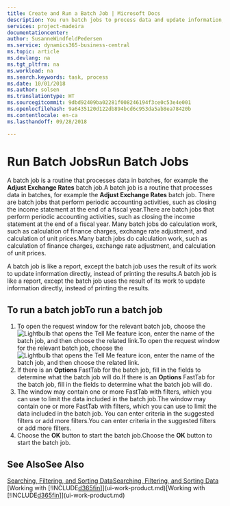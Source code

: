 ```yaml
---
title: Create and Run a Batch Job | Microsoft Docs
description: You run batch jobs to process data and update information, for example, to do periodic accounting activities, or to do calculations.
services: project-madeira
documentationcenter: 
author: SusanneWindfeldPedersen
ms.service: dynamics365-business-central
ms.topic: article
ms.devlang: na
ms.tgt_pltfrm: na
ms.workload: na
ms.search.keywords: task, process
ms.date: 10/01/2018
ms.author: solsen
ms.translationtype: HT
ms.sourcegitcommit: 9dbd92409ba02281f008246194f3ce0c53e4e001
ms.openlocfilehash: 9a6435120d122db894bcd6c953da5ab8ea78420b
ms.contentlocale: en-ca
ms.lasthandoff: 09/28/2018

---
```

# <a name="run-batch-jobs"></a><span data-ttu-id="8f409-103">Run Batch Jobs</span><span class="sxs-lookup"><span data-stu-id="8f409-103">Run Batch Jobs</span></span>
<span data-ttu-id="8f409-104">A batch job is a routine that processes data in batches, for example the **Adjust Exchange Rates** batch job.</span><span class="sxs-lookup"><span data-stu-id="8f409-104">A batch job is a routine that processes data in batches, for example the **Adjust Exchange Rates** batch job.</span></span> <span data-ttu-id="8f409-105">There are batch jobs that perform periodic accounting activities, such as closing the income statement at the end of a fiscal year.</span><span class="sxs-lookup"><span data-stu-id="8f409-105">There are batch jobs that perform periodic accounting activities, such as closing the income statement at the end of a fiscal year.</span></span> <span data-ttu-id="8f409-106">Many batch jobs do calculation work, such as calculation of finance charges, exchange rate adjustment, and calculation of unit prices.</span><span class="sxs-lookup"><span data-stu-id="8f409-106">Many batch jobs do calculation work, such as calculation of finance charges, exchange rate adjustment, and calculation of unit prices.</span></span>

<span data-ttu-id="8f409-107">A batch job is like a report, except the batch job uses the result of its work to update information directly, instead of printing the results.</span><span class="sxs-lookup"><span data-stu-id="8f409-107">A batch job is like a report, except the batch job uses the result of its work to update information directly, instead of printing the results.</span></span>

## <a name="to-run-a-batch-job"></a><span data-ttu-id="8f409-108">To run a batch job</span><span class="sxs-lookup"><span data-stu-id="8f409-108">To run a batch job</span></span>
1. <span data-ttu-id="8f409-109">To open the request window for the relevant batch job, choose the ![Lightbulb that opens the Tell Me feature](media/ui-search/search_small.png "Tell me what you want to do") icon, enter the name of the batch job, and then choose the related link.</span><span class="sxs-lookup"><span data-stu-id="8f409-109">To open the request window for the relevant batch job, choose the ![Lightbulb that opens the Tell Me feature](media/ui-search/search_small.png "Tell me what you want to do") icon, enter the name of the batch job, and then choose the related link.</span></span>
2. <span data-ttu-id="8f409-110">If there is an **Options** FastTab for the batch job, fill in the fields to determine what the batch job will do.</span><span class="sxs-lookup"><span data-stu-id="8f409-110">If there is an **Options** FastTab for the batch job, fill in the fields to determine what the batch job will do.</span></span>
3. <span data-ttu-id="8f409-111">The window may contain one or more FastTab with filters, which you can use to limit the data included in the batch job.</span><span class="sxs-lookup"><span data-stu-id="8f409-111">The window may contain one or more FastTab with filters, which you can use to limit the data included in the batch job.</span></span> <span data-ttu-id="8f409-112">You can enter criteria in the suggested filters or add more filters.</span><span class="sxs-lookup"><span data-stu-id="8f409-112">You can enter criteria in the suggested filters or add more filters.</span></span>
4. <span data-ttu-id="8f409-113">Choose the **OK** button to start the batch job.</span><span class="sxs-lookup"><span data-stu-id="8f409-113">Choose the **OK** button to start the batch job.</span></span>

## <a name="see-also"></a><span data-ttu-id="8f409-114">See Also</span><span class="sxs-lookup"><span data-stu-id="8f409-114">See Also</span></span>
[<span data-ttu-id="8f409-115">Searching, Filtering, and Sorting Data</span><span class="sxs-lookup"><span data-stu-id="8f409-115">Searching, Filtering, and Sorting Data</span></span>](ui-enter-criteria-filters.md)  
<span data-ttu-id="8f409-116">[Working with [!INCLUDE[d365fin](includes/d365fin_md.md)]](ui-work-product.md)</span><span class="sxs-lookup"><span data-stu-id="8f409-116">[Working with [!INCLUDE[d365fin](includes/d365fin_md.md)]](ui-work-product.md)</span></span>

